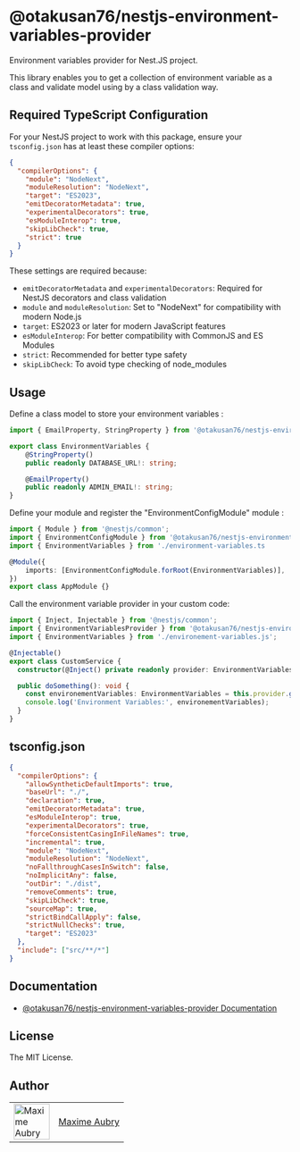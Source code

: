 # @otakusan76/nestjs-environment-variables-provider
Environment variables provider for Nest.JS project.

This library enables you to get a collection of environment variable as a class and validate model using by a class validation way.

## Required TypeScript Configuration
For your NestJS project to work with this package, ensure your `tsconfig.json` has at least these compiler options:

```json
{
  "compilerOptions": {
    "module": "NodeNext",
    "moduleResolution": "NodeNext",
    "target": "ES2023",
    "emitDecoratorMetadata": true,
    "experimentalDecorators": true,
    "esModuleInterop": true,
    "skipLibCheck": true,
    "strict": true
  }
}
```

These settings are required because:
- `emitDecoratorMetadata` and `experimentalDecorators`: Required for NestJS decorators and class validation
- `module` and `moduleResolution`: Set to "NodeNext" for compatibility with modern Node.js
- `target`: ES2023 or later for modern JavaScript features
- `esModuleInterop`: For better compatibility with CommonJS and ES Modules
- `strict`: Recommended for better type safety
- `skipLibCheck`: To avoid type checking of node_modules

## Usage
Define a class model to store your environment variables :

``` Typescript
import { EmailProperty, StringProperty } from '@otakusan76/nestjs-environment-variables-provider';

export class EnvironmentVariables {
    @StringProperty()
    public readonly DATABASE_URL!: string;

    @EmailProperty()
    public readonly ADMIN_EMAIL!: string;
}
```

Define your module and register the "EnvironmentConfigModule" module :

``` Typescript
import { Module } from '@nestjs/common';
import { EnvironmentConfigModule } from '@otakusan76/nestjs-environment-variables-provider';
import { EnvironmentVariables } from './environment-variables.ts

@Module({
    imports: [EnvironmentConfigModule.forRoot(EnvironmentVariables)],
})
export class AppModule {}
```

Call the environment variable provider in your custom code:

``` Typescript
import { Inject, Injectable } from '@nestjs/common';
import { EnvironmentVariablesProvider } from '@otakusan76/nestjs-environment-variables-provider';
import { EnvironmentVariables } from './environement-variables.js';

@Injectable()
export class CustomService {
  constructor(@Inject() private readonly provider: EnvironmentVariablesProvider) {}

  public doSomething(): void {
    const environementVariables: EnvironmentVariables = this.provider.getEnvironmentVariables(EnvironmentVariables);
    console.log('Environment Variables:', environementVariables);
  }
}
```

## tsconfig.json
``` JSON
{
  "compilerOptions": {
    "allowSyntheticDefaultImports": true,
    "baseUrl": "./",
    "declaration": true,
    "emitDecoratorMetadata": true,
    "esModuleInterop": true,
    "experimentalDecorators": true,
    "forceConsistentCasingInFileNames": true,
    "incremental": true,
    "module": "NodeNext",
    "moduleResolution": "NodeNext",
    "noFallthroughCasesInSwitch": false,
    "noImplicitAny": false,
    "outDir": "./dist",
    "removeComments": true,
    "skipLibCheck": true,
    "sourceMap": true,
    "strictBindCallApply": false,
    "strictNullChecks": true,
    "target": "ES2023"
  },
  "include": ["src/**/*"]
}
```

## Documentation

- [@otakusan76/nestjs-environment-variables-provider Documentation](https://maxime-aubry.github.io/nestjs-utils-environment-variables-provider)

## License

The MIT License.

## Author

<table>
  <tr>
    <td >
      <img src="https://avatars.githubusercontent.com/u/6122959?v=4&s=128" width="64" height="64" alt="Maxime Aubry">
    </td>
    <td>
      <a href="https://github.com/maxime-aubry">Maxime Aubry</a>
    </td>
  </tr>
</table>
